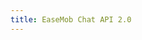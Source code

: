 ```yaml
---
title: EaseMob Chat API 2.0
---
```


<script type="text/javascript"> 
    targetPage = "" + window.location.search;
    if (targetPage != "" && targetPage != "undefined")
        targetPage = targetPage.substring(1);
    if (targetPage.indexOf(":") != -1)
        targetPage = "undefined";
    function loadFrames() {
        if (targetPage != "" && targetPage != "undefined")
             top.classFrame.location = top.targetPage;
    }
</script>

<frameset cols="20%,80%" title="" onLoad="top.loadFrames()" >
<frame src="allclasses-frame.html" name="packageFrame" title="所有类和接口（除了非静态嵌套类型）" >

<frame src="com/easemob/chat/package-summary.html" name="classFrame" title="软件包、类和接口描述" scrolling="yes" >

<NOFRAMES>
<H2>
框架警报</H2>

<P>
请使用框架功能查看此文档。如果看到此消息，则表明您使用的是不支持框架的 Web 客户机。
<BR>
链接到<A HREF="com/easemob/chat/package-summary.html">非框架版本。</A>
</NOFRAMES>
</FRAMESET>
